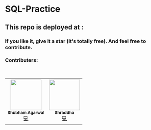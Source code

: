 # SQL-Practice

## This repo is deployed at : 

### If you like it, give it a star (it's totally free). And feel free to contribute.

### Contributers:
<br/>
<table>
    <tr>
        <td align="center"><a href="http://beagarwal.com"><img src="https://avatars.githubusercontent.com/beagarwal" width="100px;" alt=""/><br /><sub><b>Shubham Agarwal</b></sub></a><br /><a href="https://github.com/BeAgarwal/SQL-PRACTICE/commits?author=BeAgarwal" title="Code">💻</a></td>
        <td align="center"><a href="https://linkedin.com/in/beshraddha"><img src="https://avatars.githubusercontent.com/beshraddha" width="100px;" alt=""/><br /><sub><b>Shraddha</b></sub></a><br /><a href="https://github.com/BeAgarwal/SQL-PRACTICE/commits?author=BeShraddha" title="Code">💻</a></td>
    </tr>
</table>

